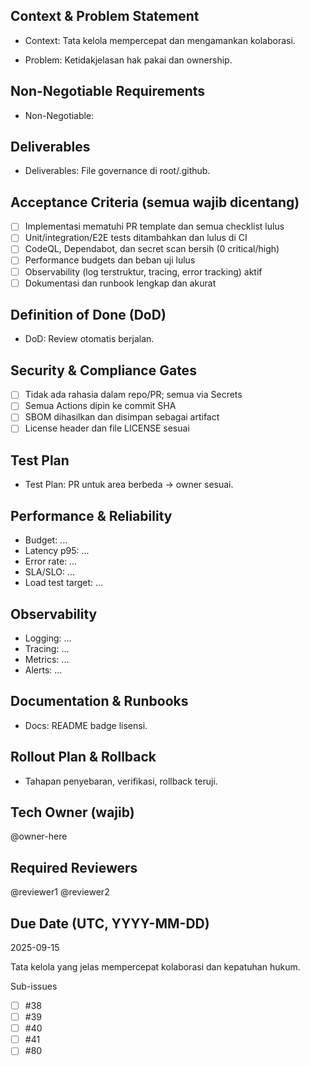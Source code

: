 <!-- AUTO:ENTERPRISE_TEMPLATE_V1 BEGIN -->
<!-- epic:#83 domain:4:Governance repo (LICENSE, CODEOWNERS, CONTRIBUTING, CoC) generated:2025-08-23T16:29:56.946Z -->
## Context & Problem Statement
- Context: Tata kelola mempercepat dan mengamankan kolaborasi.

- Problem: Ketidakjelasan hak pakai dan ownership.

## Non-Negotiable Requirements
- Non-Negotiable:

## Deliverables
- Deliverables: File governance di root/.github.

## Acceptance Criteria (semua wajib dicentang)
- [ ] Implementasi mematuhi PR template dan semua checklist lulus
- [ ] Unit/integration/E2E tests ditambahkan dan lulus di CI
- [ ] CodeQL, Dependabot, dan secret scan bersih (0 critical/high)
- [ ] Performance budgets dan beban uji lulus
- [ ] Observability (log terstruktur, tracing, error tracking) aktif
- [ ] Dokumentasi dan runbook lengkap dan akurat

## Definition of Done (DoD)
- DoD: Review otomatis berjalan.

## Security & Compliance Gates
- [ ] Tidak ada rahasia dalam repo/PR; semua via Secrets
- [ ] Semua Actions dipin ke commit SHA
- [ ] SBOM dihasilkan dan disimpan sebagai artifact
- [ ] License header dan file LICENSE sesuai

## Test Plan
- Test Plan: PR untuk area berbeda → owner sesuai.

## Performance & Reliability
- Budget: ...
- Latency p95: ...
- Error rate: ...
- SLA/SLO: ...
- Load test target: ...

## Observability
- Logging: ...
- Tracing: ...
- Metrics: ...
- Alerts: ...

## Documentation & Runbooks
- Docs: README badge lisensi.

## Rollout Plan & Rollback
- Tahapan penyebaran, verifikasi, rollback teruji.

## Tech Owner (wajib)
@owner-here

## Required Reviewers
@reviewer1 @reviewer2

## Due Date (UTC, YYYY-MM-DD)
2025-09-15
<!-- AUTO:ENTERPRISE_TEMPLATE_V1 END -->

Tata kelola yang jelas mempercepat kolaborasi dan kepatuhan hukum.

Sub-issues
- [ ] #38
- [ ] #39
- [ ] #40
- [ ] #41
- [ ] #80
